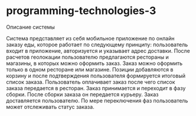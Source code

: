 # programming-technologies-3

Описание системы

Система представляет из себя мобильное приложение по онлайн заказу еды, которое работает по следующему принципу: пользователь входит в приложение, авторизуется и указывает адрес доставки. После расчетов геолокации пользователю предлагаются рестораны и магазины, в которых можно оформить заказ. Заказ можно оформить только в одном ресторане или магазине. Позиции добавляются в корзину и после подтверждения пользователя формируется итоговый список заказа. Пользователь оплачивает заказ после чего список заказа передается в ресторан. Заказ принимается и переходит в фазу сборки. После сборки заказа он передается курьеру. Заказ доставляется пользователю. По мере переключения фаз пользователь может отслеживать статус заказа. 
